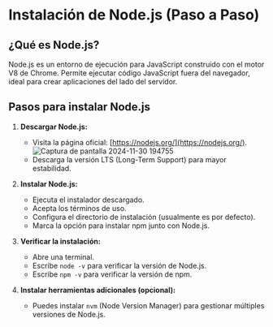 # Instalación de Node.js (Paso a Paso)

## ¿Qué es Node.js?
Node.js es un entorno de ejecución para JavaScript construido con el motor V8 de Chrome. Permite ejecutar código JavaScript fuera del navegador, ideal para crear aplicaciones del lado del servidor.

## Pasos para instalar Node.js

1. **Descargar Node.js:**
   - Visita la página oficial: [https://nodejs.org/](https://nodejs.org/).
       ![Captura de pantalla 2024-11-30 194755](https://github.com/user-attachments/assets/0bb48857-58a7-4d95-b600-f82b08110484)
   - Descarga la versión LTS (Long-Term Support) para mayor estabilidad.

2. **Instalar Node.js:**
   - Ejecuta el instalador descargado.
   - Acepta los términos de uso.
   - Configura el directorio de instalación (usualmente es por defecto).
   - Marca la opción para instalar npm junto con Node.js.

3. **Verificar la instalación:**
   - Abre una terminal.
   - Escribe `node -v` para verificar la versión de Node.js.
   - Escribe `npm -v` para verificar la versión de npm.

4. **Instalar herramientas adicionales (opcional):**
   - Puedes instalar `nvm` (Node Version Manager) para gestionar múltiples versiones de Node.js.
